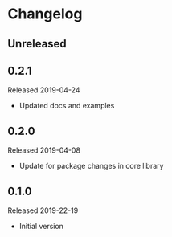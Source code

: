 # Changelog

## Unreleased

## 0.2.1
Released 2019-04-24

- Updated docs and examples

## 0.2.0
Released 2019-04-08

- Update for package changes in core library

## 0.1.0
Released 2019-22-19

- Initial version
